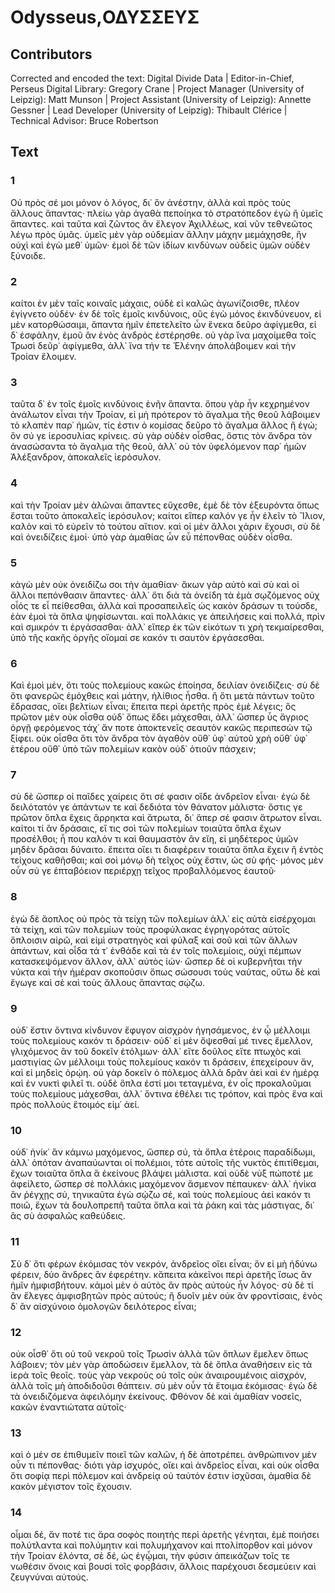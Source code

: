 # Odysseus,ΟΔΥΣΣΕΥΣ  

## Contributors  
Corrected and encoded the text: Digital Divide Data | Editor-in-Chief, Perseus Digital Library: Gregory Crane | Project Manager (University of Leipzig): Matt Munson | Project Assistant (University of Leipzig): Annette Gessner | Lead Developer (University of Leipzig): Thibault Clérice | Technical Advisor: Bruce Robertson  

## Text  
### 1  
Οὐ πρὸς σέ μοι μόνον ὁ λόγος, δι᾿ ὃν ἀνέστην, ἀλλὰ καὶ πρὸς τοὺς ἄλλους ἅπαντας· πλείω γὰρ ἀγαθὰ πεποίηκα τὸ στρατόπεδον ἐγὼ ἢ ὑμεῖς ἅπαντες. καὶ ταῦτα καὶ ζῶντος ἂν ἔλεγον Ἀχιλλέως, καὶ νῦν τεθνεῶτος λέγω πρὸς ὑμᾶς. ὑμεῖς μὲν γὰρ οὐδεμίαν ἄλλην μάχην μεμάχησθε, ἣν οὐχὶ καὶ ἐγὼ μεθ᾿ ὑμῶν· ἐμοὶ δὲ τῶν ἰδίων κινδύνων οὐδεὶς ὑμῶν οὐδὲν ξύνοιδε.  
### 2  
καίτοι ἐν μὲν ταῖς κοιναῖς μάχαις, οὐδὲ εἰ καλῶς ἀγωνίζοισθε, πλέον ἐγίγνετο οὐδέν· ἐν δὲ τοῖς ἐμοῖς κινδύνοις, οὓς ἐγὼ μόνος ἐκινδύνευον, εἰ μὲν κατορθώσαιμι, ἅπαντα ἡμῖν ἐπετελεῖτο ὧν ἕνεκα δεῦρο ἀφίγμεθα, εἰ δ᾿ ἐσφάλην, ἐμοῦ ἂν ἑνὸς ἀνδρὸς ἐστέρησθε. οὐ γὰρ ἵνα μαχοίμεθα τοῖς Τρωσὶ δεῦρ᾿ ἀφίγμεθα, ἀλλ᾿ ἵνα τήν τε Ἑλένην ἀπολάβοιμεν καὶ τὴν Τροίαν ἕλοιμεν.  
### 3  
ταῦτα δ᾿ ἐν τοῖς ἐμοῖς κινδύνοις ἐνῆν ἅπαντα. ὅπου γὰρ ἦν κεχρημένον ἀνάλωτον εἶναι τὴν Τροίαν, εἰ μὴ πρότερον τὸ ἄγαλμα τῆς θεοῦ λάβοιμεν τὸ κλαπὲν παρ᾿ ἡμῶν, τίς ἐστιν ὁ κομίσας δεῦρο τὸ ἄγαλμα ἄλλος ἢ ἐγώ; ὃν σύ γε ἱεροσυλίας κρίνεις. σὺ γὰρ οὐδὲν οἶσθας, ὅστις τὸν ἄνδρα τὸν ἀνασώσαντα τὸ ἄγαλμα τῆς θεοῦ, ἀλλ᾿ οὐ τὸν ὑφελόμενον παρ᾿ ἡμῶν Ἀλέξανδρον, ἀποκαλεῖς ἱερόσυλον.  
### 4  
καὶ τὴν Τροίαν μὲν ἁλῶναι ἅπαντες εὔχεσθε, ἐμὲ δὲ τὸν ἐξευρόντα ὅπως ἔσται τοῦτο ἀποκαλεῖς ἱερόσυλον; καίτοι εἴπερ καλόν γε ἦν ἑλεῖν τὸ Ἴλιον, καλὸν καὶ τὸ εὑρεῖν τὸ τούτου αἴτιον. καὶ οἱ μὲν ἄλλοι χάριν ἔχουσι, σὺ δὲ καὶ ὀνειδίζεις ἐμοί· ὑπὸ γὰρ ἀμαθίας ὧν εὖ πέπονθας οὐδὲν οἶσθα.  
### 5  
κἀγὼ μὲν οὐκ ὀνειδίζω σοι τὴν ἀμαθίαν· ἄκων γὰρ αὐτὸ καὶ σὺ καὶ οἱ ἄλλοι πεπόνθασιν ἅπαντες· ἀλλ᾿ ὅτι διὰ τὰ ὀνείδη τὰ ἐμὰ σῳζόμενος οὐχ οἷός τε εἶ πείθεσθαι, ἀλλὰ καὶ προσαπειλεῖς ὡς κακὸν δράσων τι τούσδε, ἐὰν ἐμοὶ τὰ ὅπλα ψηφίσωνται. καὶ πολλάκις γε ἀπειλήσεις καὶ πολλά, πρὶν καὶ σμικρόν τι ἐργάσασθαι· ἀλλ᾿ εἴπερ ἐκ τῶν εἰκότων τι χρὴ τεκμαίρεσθαι, ὑπὸ τῆς κακῆς ὀργῆς οἴομαί σε κακόν τι σαυτὸν ἐργάσεσθαι.  
### 6  
Καὶ ἐμοὶ μέν, ὅτι τοὺς πολεμίους κακῶς ἐποίησα, δειλίαν ὀνειδίζεις· σὺ δὲ ὅτι φανερῶς ἐμόχθεις καὶ μάτην, ἠλίθιος ἦσθα. ἢ ὅτι μετὰ πάντων τοῦτο ἔδρασας, οἴει βελτίων εἶναι; ἔπειτα περὶ ἀρετῆς πρὸς ἐμὲ λέγεις; ὃς πρῶτον μὲν οὐκ οἶσθα οὐδ᾿ ὅπως ἔδει μάχεσθαι, ἀλλ᾿ ὥσπερ ὗς ἄγριος ὀργῇ φερόμενος τάχ᾿ ἄν ποτε ἀποκτενεῖς σεαυτὸν κακῶς περιπεσὼν τῷ ξίφει. οὐκ οἶσθα ὅτι τὸν ἄνδρα τὸν ἀγαθὸν οὔθ᾿ ὑφ᾿ αὑτοῦ χρὴ οὔθ᾿ ὑφ᾿ ἑτέρου οὔθ᾿ ὑπὸ τῶν πολεμίων κακὸν οὐδ᾿ ὁτιοῦν πάσχειν;  
### 7  
σὺ δὲ ὥσπερ οἱ παῖδες χαίρεις ὅτι σέ φασιν οἵδε ἀνδρεῖον εἶναι· ἐγὼ δὲ δειλότατόν γε ἁπάντων τε καὶ δεδιότα τὸν θάνατον μάλιστα· ὅστις γε πρῶτον ὅπλα ἔχεις ἄρρηκτα καὶ ἄτρωτα, δι᾿ ἅπερ σέ φασιν ἄτρωτον εἶναι. καίτοι τί ἂν δράσαις, εἴ τις σοὶ τῶν πολεμίων τοιαῦτα ὅπλα ἔχων προσέλθοι; ἦ που καλόν τι καὶ θαυμαστὸν ἂν εἴη, εἰ μηδέτερος ὑμῶν μηδὲν δρᾶσαι δύναιτο. ἔπειτα οἴει τι διαφέρειν τοιαῦτα ὅπλα ἔχειν ἢ ἐντὸς τείχους καθῆσθαι; καὶ σοὶ μόνῳ δὴ τεῖχος οὐχ ἔστιν, ὡς σὺ φής· μόνος μὲν οὖν σύ γε ἑπταβόειον περιέρχῃ τεῖχος προβαλλόμενος ἑαυτοῦ·  
### 8  
ἐγὼ δὲ ἄοπλος οὐ πρὸς τὰ τείχη τῶν πολεμίων ἀλλ᾿ εἰς αὐτὰ εἰσέρχομαι τὰ τείχη, καὶ τῶν πολεμίων τοὺς προφύλακας ἐγρηγορότας αὐτοῖς ὅπλοισιν αἱρῶ, καὶ εἰμὶ στρατηγὸς καὶ φύλαξ καὶ σοῦ καὶ τῶν ἄλλων ἁπάντων, καὶ οἶδα τά τ᾿ ἐνθάδε καὶ τὰ ἐν τοῖς πολεμίοις, οὐχὶ πέμπων κατασκεψόμενον ἄλλον, ἀλλ᾿ αὐτὸς ἰών· ὥσπερ δὲ οἱ κυβερνῆται τὴν νύκτα καὶ τὴν ἡμέραν σκοποῦσιν ὅπως σώσουσι τοὺς ναύτας, οὕτω δὲ καὶ ἔγωγε καὶ σὲ καὶ τοὺς ἄλλους ἅπαντας σῴζω.  
### 9  
οὐδ᾿ ἔστιν ὅντινα κίνδυνον ἔφυγον αἰσχρὸν ἡγησάμενος, ἐν ᾧ μέλλοιμι τοὺς πολεμίους κακόν τι δράσειν· οὐδ᾿ εἰ μὲν ὄψεσθαί μέ τινες ἔμελλον, γλιχόμενος ἂν τοῦ δοκεῖν ἐτόλμων· ἀλλ᾿ εἴτε δοῦλος εἴτε πτωχὸς καὶ μαστιγίας ὢν μέλλοιμι τοὺς πολεμίους κακόν τι δράσειν, ἐπεχείρουν ἄν, καὶ εἰ μηδεὶς ὁρῴη. οὐ γὰρ δοκεῖν ὁ πόλεμος ἀλλὰ δρᾶν ἀεὶ καὶ ἐν ἡμέρᾳ καὶ ἐν νυκτὶ φιλεῖ τι. οὐδὲ ὅπλα ἐστί μοι τεταγμένα, ἐν οἷς προκαλοῦμαι τοὺς πολεμίους μάχεσθαι, ἀλλ᾿ ὅντινα ἐθέλει τις τρόπον, καὶ πρὸς ἕνα καὶ πρὸς πολλοὺς ἕτοιμός εἰμ᾿ ἀεί.  
### 10  
οὐδ᾿ ἡνίκ᾿ ἂν κάμνω μαχόμενος, ὥσπερ σύ, τὰ ὅπλα ἑτέροις παραδίδωμι, ἀλλ᾿ ὁπόταν ἀναπαύωνται οἱ πολέμιοι, τότε αὐτοῖς τῆς νυκτὸς ἐπιτίθεμαι, ἔχων τοιαῦτα ὅπλα ἃ ἐκείνους βλάψει μάλιστα. καὶ οὐδὲ νὺξ πώποτέ με ἀφείλετο, ὥσπερ σὲ πολλάκις μαχόμενον ἄσμενον πέπαυκεν· ἀλλ᾿ ἡνίκα ἂν ῥέγχῃς σύ, τηνικαῦτα ἐγὼ σῴζω σέ, καὶ τοὺς πολεμίους ἀεὶ κακόν τι ποιῶ, ἔχων τὰ δουλοπρεπῆ ταῦτα ὅπλα καὶ τὰ ῥάκη καὶ τὰς μάστιγας, δι᾿ ἃς σὺ ἀσφαλῶς καθεύδεις.  
### 11  
Σὺ δ᾿ ὅτι φέρων ἐκόμισας τὸν νεκρόν, ἀνδρεῖος οἴει εἶναι; ὃν εἰ μὴ ἠδύνω φέρειν, δύο ἄνδρες ἂν ἐφερέτην. κἄπειτα κἀκεῖνοι περὶ ἀρετῆς ἴσως ἂν ἡμῖν ἠμφισβήτουν. κἀμοὶ μὲν ὁ αὐτὸς ἂν πρὸς αὐτοὺς ἦν λόγος· σὺ δὲ τί ἂν ἔλεγες ἀμφισβητῶν πρὸς αὐτούς; ἢ δυοῖν μὲν οὐκ ἂν φροντίσαις, ἑνὸς δ᾿ ἂν αἰσχύνοιο ὁμολογῶν δειλότερος εἷναι;  
### 12  
οὐκ οἶσθ᾿ ὅτι οὐ τοῦ νεκροῦ τοῖς Τρωσὶν ἀλλὰ τῶν ὅπλων ἔμελεν ὅπως λάβοιεν; τὸν μὲν γὰρ ἀποδώσειν ἔμελλον, τὰ δὲ ὅπλα ἀναθήσειν εἰς τὰ ἱερὰ τοῖς θεοῖς. τοὺς γὰρ νεκροὺς οὐ τοῖς οὐκ ἀναιρουμένοις αἰσχρόν, ἀλλὰ τοῖς μὴ ἀποδιδοῦσι θάπτειν. σὺ μὲν οὖν τὰ ἕτοιμα ἐκόμισας· ἐγὼ δὲ τὰ ὀνειδιζόμενα ἀφειλόμην ἐκείνους. Φθόνον δὲ καὶ ἀμαθίαν νοσεῖς, κακῶν ἐναντιώτατα αὑτοῖς·  
### 13  
καὶ ὁ μέν σε ἐπιθυμεῖν ποιεῖ τῶν καλῶν, ἡ δὲ ἀποτρέπει. ἀνθρώπινον μὲν οὖν τι πέπονθας· διότι γὰρ ἰσχυρός, οἴει καὶ ἀνδρεῖος εἶναι, καὶ οὐκ οἶσθα ὅτι σοφίᾳ περὶ πόλεμον καὶ ἀνδρείᾳ οὐ ταὐτόν ἐστιν ἰσχῦσαι, ἀμαθία δὲ κακὸν μέγιστον τοῖς ἔχουσιν.  
### 14  
οἶμαι δέ, ἄν ποτέ τις ἄρα σοφὸς ποιητὴς περὶ ἀρετῆς γένηται, ἐμὲ ποιήσει πολύτλαντα καὶ πολύμητιν καὶ πολυμήχανον καὶ πτολίπορθον καὶ μόνον τὴν Τροίαν ἑλόντα, σὲ δέ, ὡς ἐγᾦμαι, τὴν φύσιν ἀπεικάζων τοῖς τε νωθέσιν ὄνοις καὶ βουσὶ τοῖς φορβάσιν, ἄλλοις παρέχουσι δεσμεύειν καὶ ζευγνύναι αὑτούς.  
